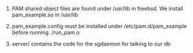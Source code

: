 1.  PAM shared object files are found under /usr/lib in freebsd. We install pam_example.so in /usr/lib

2. pam_example.config must be installed under /etc/pam.d/pam_example before running ./run_pam.o

3. server/ contains the code for the sgdaemon for talking to our db
